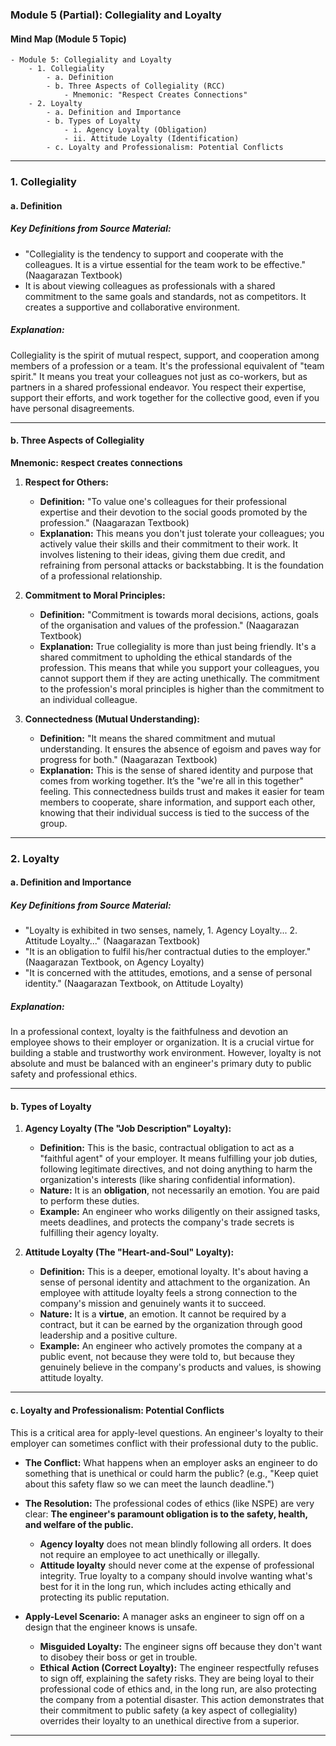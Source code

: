 ### Module 5 (Partial): Collegiality and Loyalty

#### **Mind Map (Module 5 Topic)**
```
- Module 5: Collegiality and Loyalty
    - 1. Collegiality
        - a. Definition
        - b. Three Aspects of Collegiality (RCC)
            - Mnemonic: "Respect Creates Connections"
    - 2. Loyalty
        - a. Definition and Importance
        - b. Types of Loyalty
            - i. Agency Loyalty (Obligation)
            - ii. Attitude Loyalty (Identification)
        - c. Loyalty and Professionalism: Potential Conflicts
```

---

### 1. Collegiality

#### a. Definition

##### **Key Definitions from Source Material:**
*   "Collegiality is the tendency to support and cooperate with the colleagues. It is a virtue essential for the team work to be effective." (Naagarazan Textbook)
*   It is about viewing colleagues as professionals with a shared commitment to the same goals and standards, not as competitors. It creates a supportive and collaborative environment.

##### **Explanation:**
Collegiality is the spirit of mutual respect, support, and cooperation among members of a profession or a team. It's the professional equivalent of "team spirit." It means you treat your colleagues not just as co-workers, but as partners in a shared professional endeavor. You respect their expertise, support their efforts, and work together for the collective good, even if you have personal disagreements.

---

#### b. Three Aspects of Collegiality

**Mnemonic:** **`R`espect `C`reates `C`onnections**

1.  **Respect for Others:**
    *   **Definition:** "To value one's colleagues for their professional expertise and their devotion to the social goods promoted by the profession." (Naagarazan Textbook)
    *   **Explanation:** This means you don't just tolerate your colleagues; you actively value their skills and their commitment to their work. It involves listening to their ideas, giving them due credit, and refraining from personal attacks or backstabbing. It is the foundation of a professional relationship.

2.  **Commitment to Moral Principles:**
    *   **Definition:** "Commitment is towards moral decisions, actions, goals of the organisation and values of the profession." (Naagarazan Textbook)
    *   **Explanation:** True collegiality is more than just being friendly. It's a shared commitment to upholding the ethical standards of the profession. This means that while you support your colleagues, you cannot support them if they are acting unethically. The commitment to the profession's moral principles is higher than the commitment to an individual colleague.

3.  **Connectedness (Mutual Understanding):**
    *   **Definition:** "It means the shared commitment and mutual understanding. It ensures the absence of egoism and paves way for progress for both." (Naagarazan Textbook)
    *   **Explanation:** This is the sense of shared identity and purpose that comes from working together. It’s the "we're all in this together" feeling. This connectedness builds trust and makes it easier for team members to cooperate, share information, and support each other, knowing that their individual success is tied to the success of the group.

---

### 2. Loyalty

#### a. Definition and Importance

##### **Key Definitions from Source Material:**
*   "Loyalty is exhibited in two senses, namely, 1. Agency Loyalty... 2. Attitude Loyalty..." (Naagarazan Textbook)
*   "It is an obligation to fulfil his/her contractual duties to the employer." (Naagarazan Textbook, on Agency Loyalty)
*   "It is concerned with the attitudes, emotions, and a sense of personal identity." (Naagarazan Textbook, on Attitude Loyalty)

##### **Explanation:**
In a professional context, loyalty is the faithfulness and devotion an employee shows to their employer or organization. It is a crucial virtue for building a stable and trustworthy work environment. However, loyalty is not absolute and must be balanced with an engineer's primary duty to public safety and professional ethics.

---

#### b. Types of Loyalty

1.  **Agency Loyalty (The "Job Description" Loyalty):**
    *   **Definition:** This is the basic, contractual obligation to act as a "faithful agent" of your employer. It means fulfilling your job duties, following legitimate directives, and not doing anything to harm the organization's interests (like sharing confidential information).
    *   **Nature:** It is an **obligation**, not necessarily an emotion. You are paid to perform these duties.
    *   **Example:** An engineer who works diligently on their assigned tasks, meets deadlines, and protects the company's trade secrets is fulfilling their agency loyalty.

2.  **Attitude Loyalty (The "Heart-and-Soul" Loyalty):**
    *   **Definition:** This is a deeper, emotional loyalty. It's about having a sense of personal identity and attachment to the organization. An employee with attitude loyalty feels a strong connection to the company's mission and genuinely wants it to succeed.
    *   **Nature:** It is a **virtue**, an emotion. It cannot be required by a contract, but it can be earned by the organization through good leadership and a positive culture.
    *   **Example:** An engineer who actively promotes the company at a public event, not because they were told to, but because they genuinely believe in the company's products and values, is showing attitude loyalty.

---

#### c. Loyalty and Professionalism: Potential Conflicts

This is a critical area for apply-level questions. An engineer's loyalty to their employer can sometimes conflict with their professional duty to the public.

*   **The Conflict:** What happens when an employer asks an engineer to do something that is unethical or could harm the public? (e.g., "Keep quiet about this safety flaw so we can meet the launch deadline.")
*   **The Resolution:** The professional codes of ethics (like NSPE) are very clear: **The engineer's paramount obligation is to the safety, health, and welfare of the public.**
    *   **Agency loyalty** does not mean blindly following all orders. It does not require an employee to act unethically or illegally.
    *   **Attitude loyalty** should never come at the expense of professional integrity. True loyalty to a company should involve wanting what's best for it in the long run, which includes acting ethically and protecting its public reputation.

*   **Apply-Level Scenario:** A manager asks an engineer to sign off on a design that the engineer knows is unsafe.
    *   **Misguided Loyalty:** The engineer signs off because they don't want to disobey their boss or get in trouble.
    *   **Ethical Action (Correct Loyalty):** The engineer respectfully refuses to sign off, explaining the safety risks. They are being loyal to their professional code of ethics and, in the long run, are also protecting the company from a potential disaster. This action demonstrates that their commitment to public safety (a key aspect of collegiality) overrides their loyalty to an unethical directive from a superior.

---
